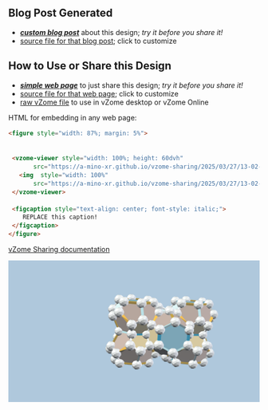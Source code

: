 
## Blog Post Generated

 - [***custom blog post***](<https://a-mino-xr.github.io/vzome-sharing/2025/03/27/Ten-of-diamonds-decahedron-13-02-51.html>) about this design; *try it before you share it!*
 - [source file for that blog post](<https://github.com/a-mino-xr/vzome-sharing/edit/main/_posts/2025-03-27-Ten-of-diamonds-decahedron-13-02-51.md>); click to customize
 


## How to Use or Share this Design

 - [***simple web page***](<https://a-mino-xr.github.io/vzome-sharing/2025/03/27/13-02-51-Ten-of-diamonds-decahedron/>) to just share this design; *try it before you share it!*
 - [source file for that web page](<https://github.com/a-mino-xr/vzome-sharing/edit/main/2025/03/27/13-02-51-Ten-of-diamonds-decahedron/index.md>); click to customize
 - [raw vZome file](<https://raw.githubusercontent.com/a-mino-xr/vzome-sharing/main/2025/03/27/13-02-51-Ten-of-diamonds-decahedron/Ten-of-diamonds-decahedron.vZome>) to use in vZome desktop or vZome Online
 
 HTML for embedding in any web page:
 ```html
<figure style="width: 87%; margin: 5%">
  
  
  <vzome-viewer style="width: 100%; height: 60dvh" 
        src="https://a-mino-xr.github.io/vzome-sharing/2025/03/27/13-02-51-Ten-of-diamonds-decahedron/Ten-of-diamonds-decahedron.vZome" >
    <img  style="width: 100%"
        src="https://a-mino-xr.github.io/vzome-sharing/2025/03/27/13-02-51-Ten-of-diamonds-decahedron/Ten-of-diamonds-decahedron.png" >
  </vzome-viewer>

  <figcaption style="text-align: center; font-style: italic;">
     REPLACE this caption!
  </figcaption>
</figure>

 ```

[vZome Sharing documentation](https://vzome.github.io/vzome/sharing.html#how-it-works)

![Image](<Ten-of-diamonds-decahedron.png>)

